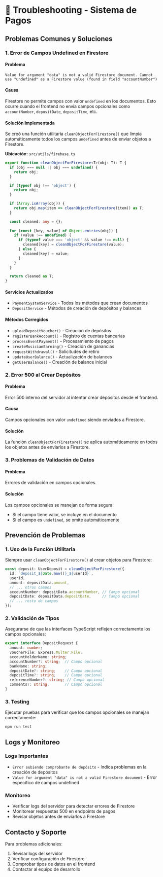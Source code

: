 # 🔧 Troubleshooting - Sistema de Pagos

## Problemas Comunes y Soluciones

### 1. Error de Campos Undefined en Firestore

#### Problema
```
Value for argument "data" is not a valid Firestore document. Cannot use "undefined" as a Firestore value (found in field "accountNumber")
```

#### Causa
Firestore no permite campos con valor `undefined` en los documentos. Esto ocurre cuando el frontend no envía campos opcionales como `accountNumber`, `depositDate`, `depositTime`, etc.

#### Solución Implementada
Se creó una función utilitaria `cleanObjectForFirestore()` que limpia automáticamente todos los campos `undefined` antes de enviar objetos a Firestore.

**Ubicación:** `src/utils/firebase.ts`

```typescript
export function cleanObjectForFirestore<T>(obj: T): T {
  if (obj === null || obj === undefined) {
    return obj;
  }

  if (typeof obj !== 'object') {
    return obj;
  }

  if (Array.isArray(obj)) {
    return obj.map(item => cleanObjectForFirestore(item)) as T;
  }

  const cleaned: any = {};
  
  for (const [key, value] of Object.entries(obj)) {
    if (value !== undefined) {
      if (typeof value === 'object' && value !== null) {
        cleaned[key] = cleanObjectForFirestore(value);
      } else {
        cleaned[key] = value;
      }
    }
  }

  return cleaned as T;
}
```

#### Servicios Actualizados
- `PaymentSystemService` - Todos los métodos que crean documentos
- `DepositService` - Métodos de creación de depósitos y balances

#### Métodos Corregidos
- `uploadDepositVoucher()` - Creación de depósitos
- `registerBankAccount()` - Registro de cuentas bancarias
- `processEventPayment()` - Procesamiento de pagos
- `createMusicianEarning()` - Creación de ganancias
- `requestWithdrawal()` - Solicitudes de retiro
- `updateUserBalance()` - Actualización de balances
- `getUserBalance()` - Creación de balance inicial

### 2. Error 500 al Crear Depósitos

#### Problema
Error 500 interno del servidor al intentar crear depósitos desde el frontend.

#### Causa
Campos opcionales con valor `undefined` siendo enviados a Firestore.

#### Solución
La función `cleanObjectForFirestore()` se aplica automáticamente en todos los objetos antes de enviarlos a Firestore.

### 3. Problemas de Validación de Datos

#### Problema
Errores de validación en campos opcionales.

#### Solución
Los campos opcionales se manejan de forma segura:
- Si el campo tiene valor, se incluye en el documento
- Si el campo es `undefined`, se omite automáticamente

## Prevención de Problemas

### 1. Uso de la Función Utilitaria
Siempre usar `cleanObjectForFirestore()` al crear objetos para Firestore:

```typescript
const deposit: UserDeposit = cleanObjectForFirestore({
  id: `deposit_${Date.now()}_${userId}`,
  userId,
  amount: depositData.amount,
  // ... otros campos
  accountNumber: depositData.accountNumber, // Campo opcional
  depositDate: depositData.depositDate,     // Campo opcional
  // ... resto de campos
});
```

### 2. Validación de Tipos
Asegurarse de que las interfaces TypeScript reflejen correctamente los campos opcionales:

```typescript
export interface DepositRequest {
  amount: number;
  voucherFile: Express.Multer.File;
  accountHolderName: string;
  accountNumber?: string;  // Campo opcional
  bankName: string;
  depositDate?: string;    // Campo opcional
  depositTime?: string;    // Campo opcional
  referenceNumber?: string; // Campo opcional
  comments?: string;       // Campo opcional
}
```

### 3. Testing
Ejecutar pruebas para verificar que los campos opcionales se manejan correctamente:

```bash
npm run test
```

## Logs y Monitoreo

### Logs Importantes
- `Error subiendo comprobante de depósito` - Indica problemas en la creación de depósitos
- `Value for argument "data" is not a valid Firestore document` - Error específico de campos undefined

### Monitoreo
- Verificar logs del servidor para detectar errores de Firestore
- Monitorear respuestas 500 en endpoints de pagos
- Revisar objetos antes de enviarlos a Firestore

## Contacto y Soporte

Para problemas adicionales:
1. Revisar logs del servidor
2. Verificar configuración de Firestore
3. Comprobar tipos de datos en el frontend
4. Contactar al equipo de desarrollo 